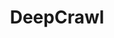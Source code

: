 ---
blog: https://deepcrawl.com/blog
facebook: http://facebook.com/deepcrawlHD
linkedin: https://linkedin.com/company/deepcrawl
logohandle: deepcrawl
sort: deepcrawl
title: DeepCrawl
twitter: https://x.com/DeepCrawl
website: https://www.deepcrawl.com/
---
